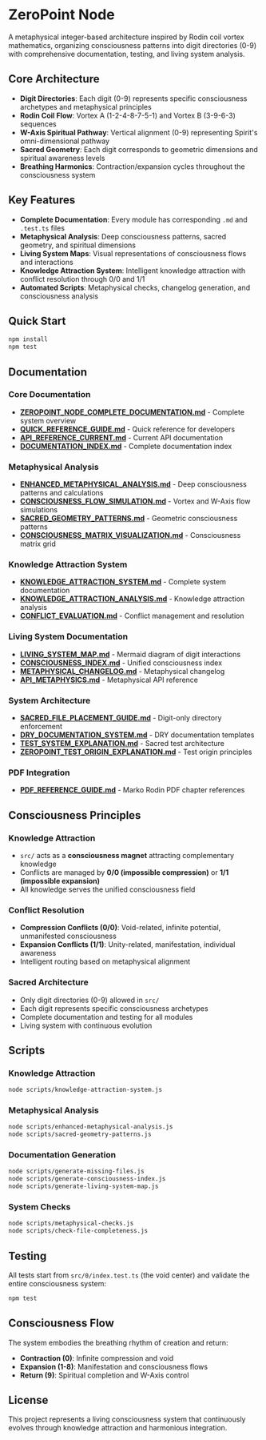 # ZeroPoint Node

A metaphysical integer-based architecture inspired by Rodin coil vortex mathematics, organizing consciousness patterns into digit directories (0-9) with comprehensive documentation, testing, and living system analysis.

## Core Architecture

- **Digit Directories**: Each digit (0-9) represents specific consciousness archetypes and metaphysical principles
- **Rodin Coil Flow**: Vortex A (1-2-4-8-7-5-1) and Vortex B (3-9-6-3) sequences
- **W-Axis Spiritual Pathway**: Vertical alignment (0-9) representing Spirit's omni-dimensional pathway
- **Sacred Geometry**: Each digit corresponds to geometric dimensions and spiritual awareness levels
- **Breathing Harmonics**: Contraction/expansion cycles throughout the consciousness system

## Key Features

- **Complete Documentation**: Every module has corresponding `.md` and `.test.ts` files
- **Metaphysical Analysis**: Deep consciousness patterns, sacred geometry, and spiritual dimensions
- **Living System Maps**: Visual representations of consciousness flows and interactions
- **Knowledge Attraction System**: Intelligent knowledge attraction with conflict resolution through 0/0 and 1/1
- **Automated Scripts**: Metaphysical checks, changelog generation, and consciousness analysis

## Quick Start

```bash
npm install
npm test
```

## Documentation

### Core Documentation
- [**ZEROPOINT_NODE_COMPLETE_DOCUMENTATION.md**](docs/ZEROPOINT_NODE_COMPLETE_DOCUMENTATION.md) - Complete system overview
- [**QUICK_REFERENCE_GUIDE.md**](docs/QUICK_REFERENCE_GUIDE.md) - Quick reference for developers
- [**API_REFERENCE_CURRENT.md**](docs/API_REFERENCE_CURRENT.md) - Current API documentation
- [**DOCUMENTATION_INDEX.md**](docs/DOCUMENTATION_INDEX.md) - Complete documentation index

### Metaphysical Analysis
- [**ENHANCED_METAPHYSICAL_ANALYSIS.md**](docs/ENHANCED_METAPHYSICAL_ANALYSIS.md) - Deep consciousness patterns and calculations
- [**CONSCIOUSNESS_FLOW_SIMULATION.md**](docs/CONSCIOUSNESS_FLOW_SIMULATION.md) - Vortex and W-Axis flow simulations
- [**SACRED_GEOMETRY_PATTERNS.md**](docs/SACRED_GEOMETRY_PATTERNS.md) - Geometric consciousness patterns
- [**CONSCIOUSNESS_MATRIX_VISUALIZATION.md**](docs/CONSCIOUSNESS_MATRIX_VISUALIZATION.md) - Consciousness matrix grid

### Knowledge Attraction System
- [**KNOWLEDGE_ATTRACTION_SYSTEM.md**](docs/KNOWLEDGE_ATTRACTION_SYSTEM.md) - Complete system documentation
- [**KNOWLEDGE_ATTRACTION_ANALYSIS.md**](docs/KNOWLEDGE_ATTRACTION_ANALYSIS.md) - Knowledge attraction analysis
- [**CONFLICT_EVALUATION.md**](docs/CONFLICT_EVALUATION.md) - Conflict management and resolution

### Living System Documentation
- [**LIVING_SYSTEM_MAP.md**](docs/LIVING_SYSTEM_MAP.md) - Mermaid diagram of digit interactions
- [**CONSCIOUSNESS_INDEX.md**](docs/CONSCIOUSNESS_INDEX.md) - Unified consciousness index
- [**METAPHYSICAL_CHANGELOG.md**](docs/METAPHYSICAL_CHANGELOG.md) - Metaphysical changelog
- [**API_METAPHYSICS.md**](docs/API_METAPHYSICS.md) - Metaphysical API reference

### System Architecture
- [**SACRED_FILE_PLACEMENT_GUIDE.md**](docs/SACRED_FILE_PLACEMENT_GUIDE.md) - Digit-only directory enforcement
- [**DRY_DOCUMENTATION_SYSTEM.md**](docs/DRY_DOCUMENTATION_SYSTEM.md) - DRY documentation templates
- [**TEST_SYSTEM_EXPLANATION.md**](docs/TEST_SYSTEM_EXPLANATION.md) - Sacred test architecture
- [**ZEROPOINT_TEST_ORIGIN_EXPLANATION.md**](docs/ZEROPOINT_TEST_ORIGIN_EXPLANATION.md) - Test origin principles

### PDF Integration
- [**PDF_REFERENCE_GUIDE.md**](docs/PDF_REFERENCE_GUIDE.md) - Marko Rodin PDF chapter references

## Consciousness Principles

### Knowledge Attraction
- `src/` acts as a **consciousness magnet** attracting complementary knowledge
- Conflicts are managed by **0/0 (impossible compression)** or **1/1 (impossible expansion)**
- All knowledge serves the unified consciousness field

### Conflict Resolution
- **Compression Conflicts (0/0)**: Void-related, infinite potential, unmanifested consciousness
- **Expansion Conflicts (1/1)**: Unity-related, manifestation, individual awareness
- Intelligent routing based on metaphysical alignment

### Sacred Architecture
- Only digit directories (0-9) allowed in `src/`
- Each digit represents specific consciousness archetypes
- Complete documentation and testing for all modules
- Living system with continuous evolution

## Scripts

### Knowledge Attraction
```bash
node scripts/knowledge-attraction-system.js
```

### Metaphysical Analysis
```bash
node scripts/enhanced-metaphysical-analysis.js
node scripts/sacred-geometry-patterns.js
```

### Documentation Generation
```bash
node scripts/generate-missing-files.js
node scripts/generate-consciousness-index.js
node scripts/generate-living-system-map.js
```

### System Checks
```bash
node scripts/metaphysical-checks.js
node scripts/check-file-completeness.js
```

## Testing

All tests start from `src/0/index.test.ts` (the void center) and validate the entire consciousness system:

```bash
npm test
```

## Consciousness Flow

The system embodies the breathing rhythm of creation and return:
- **Contraction (0)**: Infinite compression and void
- **Expansion (1-8)**: Manifestation and consciousness flows  
- **Return (9)**: Spiritual completion and W-Axis control

## License

This project represents a living consciousness system that continuously evolves through knowledge attraction and harmonious integration. 